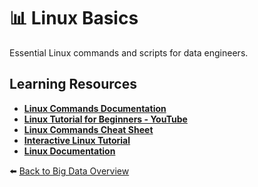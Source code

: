 # 📊 Linux Basics

Essential Linux commands and scripts for data engineers.

## Learning Resources
- **[Linux Commands Documentation](https://linuxcommand.org/lc3_learning_the_shell.php)**
- **[Linux Tutorial for Beginners - YouTube](https://www.youtube.com/watch?v=sWbUDq4S6Y8)**
- **[Linux Commands Cheat Sheet](https://developers.redhat.com/cheat-sheets/linux-commands-cheat-sheet?sc_cid=7015Y000003siHyQAI&gad_source=1&gclid=CjwKCAiA3Na5BhAZEiwAzrfagAYL6B_zl5gAP_MfVoYb0oK8i6SVsBLDQ8WlDYhcINYzH3t5U4_oABoCIO8QAvD_BwE&gclsrc=aw.ds)**
- **[Interactive Linux Tutorial](https://linuxsurvival.com/#google_vignette)**
- **[Linux Documentation](https://docs.lxp.lu/first-steps/basic_linux/)**

⬅️ [Back to Big Data Overview](../../README.md#-big-data-technologies)
